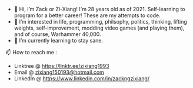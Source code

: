 - 👋 Hi, I’m Zack or Zi-Xiang! I'm 28 years old as of 2021. Self-learning to program for a better career! These are my attempts to code.
- 👀 I’m interested in life, programming, philsophy, politics, thinking, lifting weights, self-improvement, modding video games (and playing them), and of course, Warhammer 40,000. 
- 💞️ I’m currently learning to stay sane.

📫 How to reach me : 

* Linktree  @ https://linktr.ee/zixiang1993
* Email     @ zixiang150193@hotmail.com
* LinkedIn  @ https://www.linkedin.com/in/zackngzixiang/

<!---
zixiang1993/zixiang1993 is a ✨ special ✨ repository because its `README.md` (this file) appears on your GitHub profile.
You can click the Preview link to take a look at your changes.
--->


